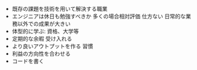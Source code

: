 - 既存の課題を技術を用いて解決する職業
- エンジニアは休日も勉強すべきか 多くの場合相対評価 仕方ない 日常的な業務以外での成果が大きい
- 体型的に学ぶ: 資格、大学等
- 定期的な余暇 受け入れる
- より良いアウトプットを作る 習慣
- 利益の方向性を合わせる
- コードを書く
